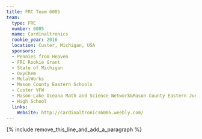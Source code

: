 ```yaml
---
title: FRC Team 6005
team:
  type: FRC
  number: 6005
  name: Cardinaltronics
  rookie_year: 2016
  location: Custer, Michigan, USA
  sponsors:
  - Pennies from Heaven
  - FRC Rookie Grant
  - State of Michigan
  - OxyChem
  - MetalWorks
  - Mason County Eastern Schools
  - Custer VFW
  - Mason-Lake Oceana Math and Science Network&Mason County Eastern Junior High
  - High School
  links:
    Website: http://cardinaltronics6005.weebly.com/
---
```


{% include remove_this_line_and_add_a_paragraph %}